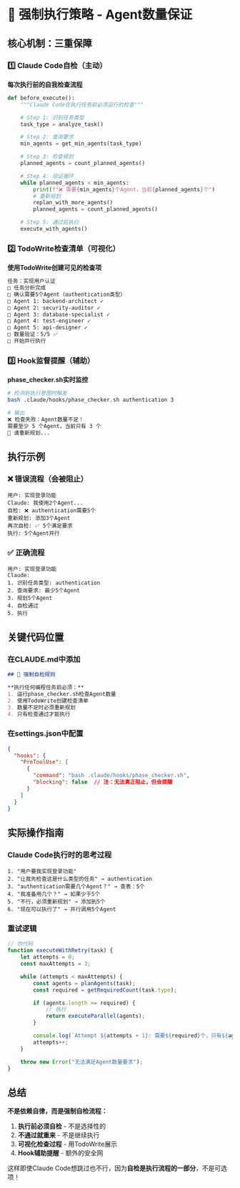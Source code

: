 # 🚨 强制执行策略 - Agent数量保证

## 核心机制：三重保障

### 1️⃣ Claude Code自检（主动）
**每次执行前的自我检查流程**

```python
def before_execute():
    """Claude Code在执行任务前必须运行的检查"""

    # Step 1: 识别任务类型
    task_type = analyze_task()

    # Step 2: 查询要求
    min_agents = get_min_agents(task_type)

    # Step 3: 检查规划
    planned_agents = count_planned_agents()

    # Step 4: 验证循环
    while planned_agents < min_agents:
        print(f"❌ 需要{min_agents}个Agent，当前{planned_agents}个")
        # 重新规划
        replan_with_more_agents()
        planned_agents = count_planned_agents()

    # Step 5: 通过后执行
    execute_with_agents()
```

### 2️⃣ TodoWrite检查清单（可视化）
**使用TodoWrite创建可见的检查项**

```markdown
任务：实现用户认证
□ 任务分析完成
□ 确认需要5个Agent（authentication类型）
□ Agent 1: backend-architect ✓
□ Agent 2: security-auditor ✓
□ Agent 3: database-specialist ✓
□ Agent 4: test-engineer ✓
□ Agent 5: api-designer ✓
□ 数量验证：5/5 ✅
□ 开始并行执行
```

### 3️⃣ Hook监督提醒（辅助）
**phase_checker.sh实时监控**

```bash
# 检测到执行意图时触发
bash .claude/hooks/phase_checker.sh authentication 3

# 输出
❌ 检查失败：Agent数量不足！
需要至少 5 个Agent，当前只有 3 个
🔄 请重新规划...
```

## 执行示例

### ❌ 错误流程（会被阻止）
```
用户: 实现登录功能
Claude: 我使用2个Agent...
自检: ❌ authentication需要5个
重新规划: 添加3个Agent
再次自检: ✅ 5个满足要求
执行: 5个Agent并行
```

### ✅ 正确流程
```
用户: 实现登录功能
Claude:
1. 识别任务类型: authentication
2. 查询要求: 最少5个Agent
3. 规划5个Agent
4. 自检通过
5. 执行
```

## 关键代码位置

### 在CLAUDE.md中添加
```markdown
## 🔴 强制自检规则

**执行任何编程任务前必须：**
1. 运行phase_checker.sh检查Agent数量
2. 使用TodoWrite创建检查清单
3. 数量不足时必须重新规划
4. 只有检查通过才能执行
```

### 在settings.json中配置
```json
{
  "hooks": {
    "PreToolUse": [
      {
        "command": "bash .claude/hooks/phase_checker.sh",
        "blocking": false  // 注：无法真正阻止，但会提醒
      }
    ]
  }
}
```

## 实际操作指南

### Claude Code执行时的思考过程
```
1. "用户要我实现登录功能"
2. "让我先检查这是什么类型的任务" → authentication
3. "authentication需要几个Agent？" → 查表：5个
4. "我准备用几个？" → 如果少于5个
5. "不行，必须重新规划" → 添加到5个
6. "现在可以执行了" → 并行调用5个Agent
```

### 重试逻辑
```javascript
// 伪代码
function executeWithRetry(task) {
    let attempts = 0;
    const maxAttempts = 3;

    while (attempts < maxAttempts) {
        const agents = planAgents(task);
        const required = getRequiredCount(task.type);

        if (agents.length >= required) {
            // 执行
            return executeParallel(agents);
        }

        console.log(`Attempt ${attempts + 1}: 需要${required}个，只有${agents.length}个，重新规划...`);
        attempts++;
    }

    throw new Error("无法满足Agent数量要求");
}
```

## 总结

**不是依赖自律，而是强制自检流程：**

1. **执行前必须自检** - 不是选择性的
2. **不通过就重来** - 不是继续执行
3. **可视化检查过程** - 用TodoWrite展示
4. **Hook辅助提醒** - 额外的安全网

这样即使Claude Code想跳过也不行，因为**自检是执行流程的一部分**，不是可选项！